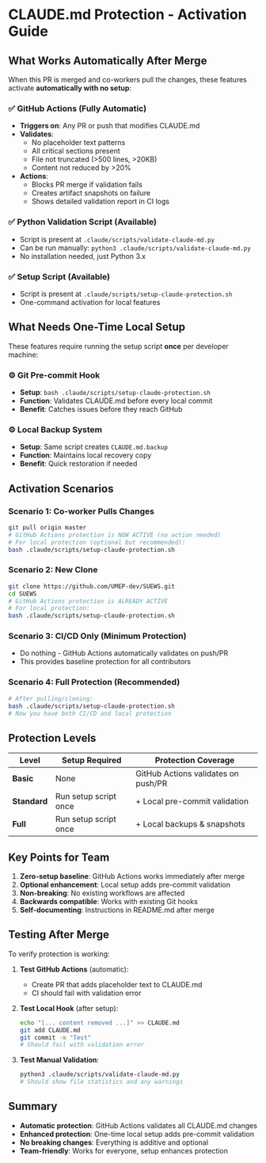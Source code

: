 # CLAUDE.md Protection - Activation Guide

## What Works Automatically After Merge

When this PR is merged and co-workers pull the changes, these features activate **automatically with no setup**:

### ✅ GitHub Actions (Fully Automatic)
- **Triggers on**: Any PR or push that modifies CLAUDE.md
- **Validates**: 
  - No placeholder text patterns
  - All critical sections present
  - File not truncated (>500 lines, >20KB)
  - Content not reduced by >20%
- **Actions**: 
  - Blocks PR merge if validation fails
  - Creates artifact snapshots on failure
  - Shows detailed validation report in CI logs

### ✅ Python Validation Script (Available)
- Script is present at `.claude/scripts/validate-claude-md.py`
- Can be run manually: `python3 .claude/scripts/validate-claude-md.py`
- No installation needed, just Python 3.x

### ✅ Setup Script (Available)
- Script is present at `.claude/scripts/setup-claude-protection.sh`
- One-command activation for local features

## What Needs One-Time Local Setup

These features require running the setup script **once** per developer machine:

### ⚙️ Git Pre-commit Hook
- **Setup**: `bash .claude/scripts/setup-claude-protection.sh`
- **Function**: Validates CLAUDE.md before every local commit
- **Benefit**: Catches issues before they reach GitHub

### ⚙️ Local Backup System
- **Setup**: Same script creates `CLAUDE.md.backup`
- **Function**: Maintains local recovery copy
- **Benefit**: Quick restoration if needed

## Activation Scenarios

### Scenario 1: Co-worker Pulls Changes
```bash
git pull origin master
# GitHub Actions protection is NOW ACTIVE (no action needed)
# For local protection (optional but recommended):
bash .claude/scripts/setup-claude-protection.sh
```

### Scenario 2: New Clone
```bash
git clone https://github.com/UMEP-dev/SUEWS.git
cd SUEWS
# GitHub Actions protection is ALREADY ACTIVE
# For local protection:
bash .claude/scripts/setup-claude-protection.sh
```

### Scenario 3: CI/CD Only (Minimum Protection)
- Do nothing - GitHub Actions automatically validates on push/PR
- This provides baseline protection for all contributors

### Scenario 4: Full Protection (Recommended)
```bash
# After pulling/cloning:
bash .claude/scripts/setup-claude-protection.sh
# Now you have both CI/CD and local protection
```

## Protection Levels

| Level | Setup Required | Protection Coverage |
|-------|---------------|-------------------|
| **Basic** | None | GitHub Actions validates on push/PR |
| **Standard** | Run setup script once | + Local pre-commit validation |
| **Full** | Run setup script once | + Local backups & snapshots |

## Key Points for Team

1. **Zero-setup baseline**: GitHub Actions works immediately after merge
2. **Optional enhancement**: Local setup adds pre-commit validation
3. **Non-breaking**: No existing workflows are affected
4. **Backwards compatible**: Works with existing Git hooks
5. **Self-documenting**: Instructions in README.md after merge

## Testing After Merge

To verify protection is working:

1. **Test GitHub Actions** (automatic):
   - Create PR that adds placeholder text to CLAUDE.md
   - CI should fail with validation error

2. **Test Local Hook** (after setup):
   ```bash
   echo "[... content removed ...]" >> CLAUDE.md
   git add CLAUDE.md
   git commit -m "Test"
   # Should fail with validation error
   ```

3. **Test Manual Validation**:
   ```bash
   python3 .claude/scripts/validate-claude-md.py
   # Should show file statistics and any warnings
   ```

## Summary

- **Automatic protection**: GitHub Actions validates all CLAUDE.md changes
- **Enhanced protection**: One-time local setup adds pre-commit validation
- **No breaking changes**: Everything is additive and optional
- **Team-friendly**: Works for everyone, setup enhances protection